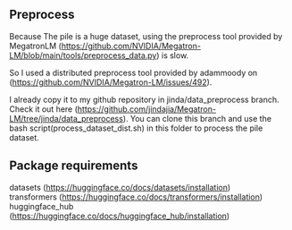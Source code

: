 ## Preprocess

Because The pile is a huge dataset, using the preprocess tool provided by MegatronLM (https://github.com/NVIDIA/Megatron-LM/blob/main/tools/preprocess_data.py) is slow.

So I used a distributed preprocess tool provided by adammoody on (https://github.com/NVIDIA/Megatron-LM/issues/492).

I already copy it to my github repository in jinda/data_preprocess branch. Check it out here (https://github.com/jindajia/Megatron-LM/tree/jinda/data_preprocess). You can clone this branch and use the bash script(process_dataset_dist.sh) in this folder to process the pile dataset. 

## Package requirements

datasets (https://huggingface.co/docs/datasets/installation) \
transformers (https://huggingface.co/docs/transformers/installation) \
huggingface_hub (https://huggingface.co/docs/huggingface_hub/installation)
